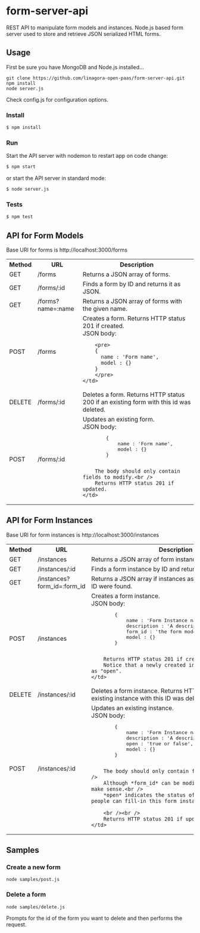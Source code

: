 # form-server-api

REST API to manipulate form models and instances.
Node.js based form server used to store and retrieve JSON serialized HTML forms.

## Usage

First be sure you have MongoDB and Node.js installed...

    git clone https://github.com/linagora-open-paas/form-server-api.git
    npm install
    node server.js

Check config.js for configuration options.

### Install

```sh
$ npm install
```

### Run

Start the API server with nodemon to restart app on code change:

```sh
$ npm start
```

or start the API server in standard mode:

```sh
$ node server.js
```

### Tests

```sh
$ npm test
```


## API for Form Models

Base URI for forms is http://localhost:3000/forms

<table>
<tr>
	<th>Method</th>
	<th>URL</th>
	<th>Description</th>
</tr>
<tr>
	<td>GET</td>
	<td>/forms</td>
	<td>Returns a JSON array of forms.</td>
</tr>
<tr>
	<td>GET</td>
	<td>/forms/:id</td>
	<td>Finds a form by ID and returns it as JSON.</td>
</tr>
<tr>
	<td>GET</td>
	<td>/forms?name=:name</td>
	<td>Returns a JSON array of forms with the given name.</td>
</tr>
<tr>
	<td>POST</td>
	<td>/forms</td>
	<td>
		Creates a form. Returns HTTP status 201 if created.<br />
		JSON body:
		
		<pre>
	    {
	      name : 'Form name',
	      model : {}
	    }
	    </pre>
	</td>
</tr>
<tr>
	<td>DELETE</td>
	<td>/forms/:id</td>
	<td>
		Deletes a form. Returns HTTP status 200 if an existing form with this id was deleted.
	</td>
</tr>
<tr>
	<td>POST</td>
	<td>/forms/:id</td>
	<td>
		Updates an existing form.<br />
		JSON body:
		<pre>
    	{
      		name : 'Form name',
      		model : {}
    	}
		</pre>
		
		The body should only contain fields to modify.<br />
		Returns HTTP status 201 if updated.
	</td>
</tr>
</table>


## API for Form Instances

Base URI for form instances is http://localhost:3000/instances

<table>
<tr>
	<th>Method</th>
	<th>URL</th>
	<th>Description</th>
</tr>
<tr>
	<td>GET</td>
	<td>/instances</td>
	<td>Returns a JSON array of form instances.</td>
</tr>
<tr>
	<td>GET</td>
	<td>/instances/:id</td>
	<td>Finds a form instance by ID and returns it as JSON.</td>
</tr>
<tr>
	<td>GET</td>
	<td>/instances?form_id=:form_id</td>
	<td>Returns a JSON array if instances associated with the form ID were found.</td>
</tr>
<tr>
	<td>POST</td>
	<td>/instances</td>
	<td>
		Creates a form instance.<br />
		JSON body:
		<pre>
    	{
      		name : 'Form Instance name',
      		description : 'A description of the instance',
      		form_id : 'the form model ID',
      		model : {}
    	}
		</pre>
		
		Returns HTTP status 201 if created.<br />
		Notice that a newly created instance is considered as "open".
	</td>
</tr>
<tr>
	<td>DELETE</td>
	<td>/instances/:id</td>
	<td>
		Deletes a form instance. Returns HTTP status 200 if an existing instance with this ID was deleted.
	</td>
</tr>
<tr>
	<td>POST</td>
	<td>/instances/:id</td>
	<td>
		Updates an existing instance.<br />
		JSON body:
		<pre>
    	{
      		name : 'Form Instance name',
      		description : 'A description of the instance',
      		open : 'true or false',
      		model : {}
    	}
    	</pre>

		The body should only contain fields to modify.<br />  
		Although *form_id* can be modified, it should not make sense.<br />  
		*open* indicates the status of an instance, i.e. if people can fill-in this form instance.
	
		<br /><br />
		Returns HTTP status 201 if updated.
	</td>
</tr>
</table>


## Samples

### Create a new form

    node samples/post.js

### Delete a form

    node samples/delete.js

Prompts for the id of the form you want to delete and then performs the request.


